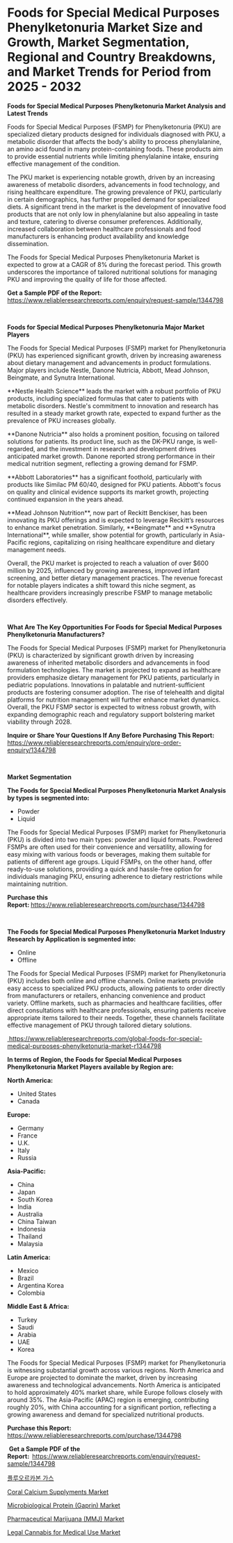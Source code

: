 <p><h1>Foods for Special Medical Purposes Phenylketonuria Market Size and Growth, Market Segmentation, Regional and Country Breakdowns, and Market Trends for Period from 2025 -  2032</h1></p><p><strong>Foods for Special Medical Purposes Phenylketonuria Market Analysis and Latest Trends</strong></p>
<p><p>Foods for Special Medical Purposes (FSMP) for Phenylketonuria (PKU) are specialized dietary products designed for individuals diagnosed with PKU, a metabolic disorder that affects the body's ability to process phenylalanine, an amino acid found in many protein-containing foods. These products aim to provide essential nutrients while limiting phenylalanine intake, ensuring effective management of the condition.</p><p>The PKU market is experiencing notable growth, driven by an increasing awareness of metabolic disorders, advancements in food technology, and rising healthcare expenditure. The growing prevalence of PKU, particularly in certain demographics, has further propelled demand for specialized diets. A significant trend in the market is the development of innovative food products that are not only low in phenylalanine but also appealing in taste and texture, catering to diverse consumer preferences. Additionally, increased collaboration between healthcare professionals and food manufacturers is enhancing product availability and knowledge dissemination.</p><p>The Foods for Special Medical Purposes Phenylketonuria Market is expected to grow at a CAGR of 8% during the forecast period. This growth underscores the importance of tailored nutritional solutions for managing PKU and improving the quality of life for those affected.</p></p>
<p><strong>Get a Sample PDF of the Report:&nbsp;</strong> <a href="https://www.reliableresearchreports.com/enquiry/request-sample/1344798?utm_campaign=40&utm_medium=2&utm_source=Github&utm_content=ia&utm_term=09032025&utm_id=foods-for-special-medical-purposes-phenylketonuria">https://www.reliableresearchreports.com/enquiry/request-sample/1344798</a></p>
<p>&nbsp;</p>
<p><strong>Foods for Special Medical Purposes Phenylketonuria Major Market Players</strong></p>
<p><p>The Foods for Special Medical Purposes (FSMP) market for Phenylketonuria (PKU) has experienced significant growth, driven by increasing awareness about dietary management and advancements in product formulations. Major players include Nestle, Danone Nutricia, Abbott, Mead Johnson, Beingmate, and Synutra International.</p><p>**Nestle Health Science** leads the market with a robust portfolio of PKU products, including specialized formulas that cater to patients with metabolic disorders. Nestle's commitment to innovation and research has resulted in a steady market growth rate, expected to expand further as the prevalence of PKU increases globally.</p><p>**Danone Nutricia** also holds a prominent position, focusing on tailored solutions for patients. Its product line, such as the DK-PKU range, is well-regarded, and the investment in research and development drives anticipated market growth. Danone reported strong performance in their medical nutrition segment, reflecting a growing demand for FSMP.</p><p>**Abbott Laboratories** has a significant foothold, particularly with products like Similac PM 60/40, designed for PKU patients. Abbott's focus on quality and clinical evidence supports its market growth, projecting continued expansion in the years ahead.</p><p>**Mead Johnson Nutrition**, now part of Reckitt Benckiser, has been innovating its PKU offerings and is expected to leverage Reckitt’s resources to enhance market penetration. Similarly, **Beingmate** and **Synutra International**, while smaller, show potential for growth, particularly in Asia-Pacific regions, capitalizing on rising healthcare expenditure and dietary management needs.</p><p>Overall, the PKU market is projected to reach a valuation of over $600 million by 2025, influenced by growing awareness, improved infant screening, and better dietary management practices. The revenue forecast for notable players indicates a shift toward this niche segment, as healthcare providers increasingly prescribe FSMP to manage metabolic disorders effectively.</p></p>
<p>&nbsp;</p>
<p><strong>What Are The Key Opportunities For Foods for Special Medical Purposes Phenylketonuria Manufacturers?</strong></p>
<p><p>The Foods for Special Medical Purposes (FSMP) market for Phenylketonuria (PKU) is characterized by significant growth driven by increasing awareness of inherited metabolic disorders and advancements in food formulation technologies. The market is projected to expand as healthcare providers emphasize dietary management for PKU patients, particularly in pediatric populations. Innovations in palatable and nutrient-sufficient products are fostering consumer adoption. The rise of telehealth and digital platforms for nutrition management will further enhance market dynamics. Overall, the PKU FSMP sector is expected to witness robust growth, with expanding demographic reach and regulatory support bolstering market viability through 2028.</p></p>
<p><strong>Inquire or Share Your Questions If Any Before Purchasing This Report:</strong> <a href="https://www.reliableresearchreports.com/enquiry/pre-order-enquiry/1344798?utm_campaign=40&utm_medium=2&utm_source=Github&utm_content=ia&utm_term=09032025&utm_id=foods-for-special-medical-purposes-phenylketonuria">https://www.reliableresearchreports.com/enquiry/pre-order-enquiry/1344798</a></p>
<p>&nbsp;</p>
<p><strong>Market Segmentation</strong></p>
<p><strong>The Foods for Special Medical Purposes Phenylketonuria Market Analysis by types is segmented into:</strong></p>
<p><ul><li>Powder</li><li>Liquid</li></ul></p>
<p><p>The Foods for Special Medical Purposes (FSMP) market for Phenylketonuria (PKU) is divided into two main types: powder and liquid formats. Powdered FSMPs are often used for their convenience and versatility, allowing for easy mixing with various foods or beverages, making them suitable for patients of different age groups. Liquid FSMPs, on the other hand, offer ready-to-use solutions, providing a quick and hassle-free option for individuals managing PKU, ensuring adherence to dietary restrictions while maintaining nutrition.</p></p>
<p><strong>Purchase this Report:&nbsp;</strong><a href="https://www.reliableresearchreports.com/purchase/1344798?utm_campaign=40&utm_medium=2&utm_source=Github&utm_content=ia&utm_term=09032025&utm_id=foods-for-special-medical-purposes-phenylketonuria">https://www.reliableresearchreports.com/purchase/1344798</a></p>
<p>&nbsp;</p>
<p><strong>The Foods for Special Medical Purposes Phenylketonuria Market Industry Research by Application is segmented into:</strong></p>
<p><ul><li>Online</li><li>Offline</li></ul></p>
<p><p>The Foods for Special Medical Purposes (FSMP) market for Phenylketonuria (PKU) includes both online and offline channels. Online markets provide easy access to specialized PKU products, allowing patients to order directly from manufacturers or retailers, enhancing convenience and product variety. Offline markets, such as pharmacies and healthcare facilities, offer direct consultations with healthcare professionals, ensuring patients receive appropriate items tailored to their needs. Together, these channels facilitate effective management of PKU through tailored dietary solutions.</p></p>
<p><a href="https://www.reliableresearchreports.com/global-foods-for-special-medical-purposes-phenylketonuria-market-r1344798?utm_campaign=40&utm_medium=2&utm_source=Github&utm_content=ia&utm_term=09032025&utm_id=foods-for-special-medical-purposes-phenylketonuria">&nbsp;https://www.reliableresearchreports.com/global-foods-for-special-medical-purposes-phenylketonuria-market-r1344798</a></p>
<p><strong>In terms of Region, the Foods for Special Medical Purposes Phenylketonuria Market Players available by Region are:</strong></p>
<p>
    <p> <strong> North America: </strong>
        <ul>
            <li>United States</li>
            <li>Canada</li>
        </ul>
        </p> 
    <p> <strong> Europe: </strong>
        <ul>
            <li>Germany</li>
            <li>France</li>
            <li>U.K.</li>
            <li>Italy</li>
            <li>Russia</li>
        </ul>
        </p> 
    <p> <strong> Asia-Pacific: </strong>
        <ul>
            <li>China</li>
            <li>Japan</li>
            <li>South Korea</li>
            <li>India</li>
            <li>Australia</li>
            <li>China Taiwan</li>
            <li>Indonesia</li>
            <li>Thailand</li>
            <li>Malaysia</li>
        </ul>
        </p> 
    <p> <strong> Latin America: </strong>
        <ul>
            <li>Mexico</li>
            <li>Brazil</li>
            <li>Argentina Korea</li>
            <li>Colombia</li>
        </ul>
        </p> 
    <p> <strong> Middle East & Africa: </strong>
        <ul>
            <li>Turkey</li>
            <li>Saudi</li>
            <li>Arabia</li>
            <li>UAE</li>
            <li>Korea</li>
        </ul>
    </p>
    </p>
<p><p>The Foods for Special Medical Purposes (FSMP) market for Phenylketonuria is witnessing substantial growth across various regions. North America and Europe are projected to dominate the market, driven by increasing awareness and technological advancements. North America is anticipated to hold approximately 40% market share, while Europe follows closely with around 35%. The Asia-Pacific (APAC) region is emerging, contributing roughly 20%, with China accounting for a significant portion, reflecting a growing awareness and demand for specialized nutritional products.</p></p>
<p><strong>Purchase this Report: </strong><a href="https://www.reliableresearchreports.com/purchase/1344798?utm_campaign=40&utm_medium=2&utm_source=Github&utm_content=ia&utm_term=09032025&utm_id=foods-for-special-medical-purposes-phenylketonuria">https://www.reliableresearchreports.com/purchase/1344798</a></p>
<p>&nbsp;<strong>Get a Sample PDF of the Report:&nbsp;&nbsp;</strong><a href="https://www.reliableresearchreports.com/enquiry/request-sample/1344798?utm_campaign=40&utm_medium=2&utm_source=Github&utm_content=ia&utm_term=09032025&utm_id=foods-for-special-medical-purposes-phenylketonuria">https://www.reliableresearchreports.com/enquiry/request-sample/1344798</a></p>
<p><strong></strong></p>
<p><p><a href="https://github.com/sougarounis/Market-Research-Report-List-7/blob/main/667365143000.md?utm_campaign=40&utm_medium=2&utm_source=Github&utm_content=ia&utm_term=09032025&utm_id=foods-for-special-medical-purposes-phenylketonuria">플루오르카본 가스</a></p><p><a href="https://github.com/rvadencho/Market-Research-Report-List-1/blob/main/coral-calcium-supplyments-market.md?utm_campaign=40&utm_medium=2&utm_source=Github&utm_content=ia&utm_term=09032025&utm_id=foods-for-special-medical-purposes-phenylketonuria">Coral Calcium Supplyments Market</a></p><p><a href="https://github.com/muoioconzej8/Market-Research-Report-List-1/blob/main/microbiological-protein-gaprin-market.md?utm_campaign=40&utm_medium=2&utm_source=Github&utm_content=ia&utm_term=09032025&utm_id=foods-for-special-medical-purposes-phenylketonuria">Microbiological Protein (Gaprin) Market</a></p><p><a href="https://github.com/gripeluigstt/Market-Research-Report-List-1/blob/main/pharmaceutical-marijuana-mmj-market.md?utm_campaign=40&utm_medium=2&utm_source=Github&utm_content=ia&utm_term=09032025&utm_id=foods-for-special-medical-purposes-phenylketonuria">Pharmaceutical Marijuana (MMJ) Market</a></p><p><a href="https://github.com/minakibanov/Market-Research-Report-List-1/blob/main/legal-cannabis-for-medical-use-market.md?utm_campaign=40&utm_medium=2&utm_source=Github&utm_content=ia&utm_term=09032025&utm_id=foods-for-special-medical-purposes-phenylketonuria">Legal Cannabis for Medical Use Market</a></p></p>